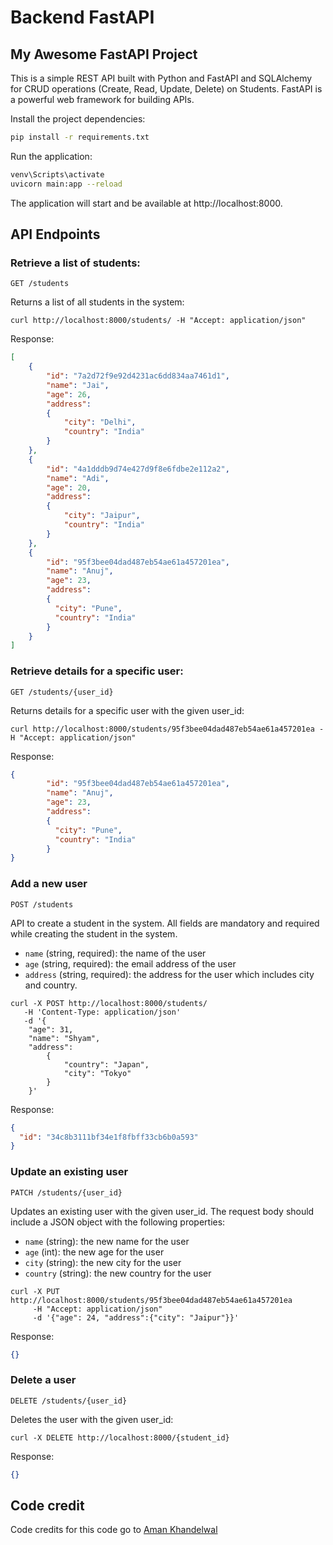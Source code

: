 # Backend FastAPI

## My Awesome FastAPI Project

This is a simple REST API built with Python and FastAPI and SQLAlchemy for CRUD operations (Create, Read, Update, Delete) on Students.
FastAPI is a powerful web framework for building APIs.

Install the project dependencies:

```bash
pip install -r requirements.txt
```

Run the application:

```bash
venv\Scripts\activate
uvicorn main:app --reload
```

The application will start and be available at http://localhost:8000.

## API Endpoints

### Retrieve a list of students:

```http
GET /students
```

Returns a list of all students in the system:

```console
curl http://localhost:8000/students/ -H "Accept: application/json"
```
Response:

```json
[
    {
        "id": "7a2d72f9e92d4231ac6dd834aa7461d1",
        "name": "Jai",
        "age": 26,
        "address": 
        {
            "city": "Delhi",
            "country": "India"
        }
    },
    {
        "id": "4a1dddb9d74e427d9f8e6fdbe2e112a2",
        "name": "Adi",
        "age": 20,
        "address": 
        {
            "city": "Jaipur",
            "country": "India"
        }
    },
    {
        "id": "95f3bee04dad487eb54ae61a457201ea",
        "name": "Anuj",
        "age": 23,
        "address": 
        {
          "city": "Pune",
          "country": "India"
        }
    }
]
```

### Retrieve details for a specific user:

```http
GET /students/{user_id}
```
Returns details for a specific user with the given user_id:

```console
curl http://localhost:8000/students/95f3bee04dad487eb54ae61a457201ea -H "Accept: application/json"
```
Response:
```json
{
        "id": "95f3bee04dad487eb54ae61a457201ea",
        "name": "Anuj",
        "age": 23,
        "address": 
        {
          "city": "Pune",
          "country": "India"
        }
}
```

### Add a new user

```http
POST /students
```

API to create a student in the system. All fields are mandatory and required while creating the student in the system.

  - `name` (string, required): the name of the user
  - `age` (string, required): the email address of the user
  - `address` (string, required): the address for the user which includes city and country.

```console
curl -X POST http://localhost:8000/students/
   -H 'Content-Type: application/json'
   -d '{
    "age": 31,
    "name": "Shyam",
    "address":
        {
            "country": "Japan",
            "city": "Tokyo"
        }
    }'
```
Response:

```json
{
  "id": "34c8b3111bf34e1f8fbff33cb6b0a593"
}
```


### Update an existing user
```http
PATCH /students/{user_id}
```

Updates an existing user with the given user_id. The request body should include a JSON object with the following properties:

  -  `name` (string): the new name for the user
  -  `age` (int): the new age for the user
  -  `city` (string): the new city for the user
  -  `country` (string): the new country for the user

```console
curl -X PUT http://localhost:8000/students/95f3bee04dad487eb54ae61a457201ea
     -H "Accept: application/json"
     -d '{"age": 24, "address":{"city": "Jaipur"}}'
```
Response:
```json
{}
```

### Delete a user

```http
DELETE /students/{user_id}
```

Deletes the user with the given user_id:

```console
curl -X DELETE http://localhost:8000/{student_id}
```

Response:
```json
{}
```


## Code credit

Code credits for this code go to [Aman Khandelwal](https://github.com/wolfblunt)